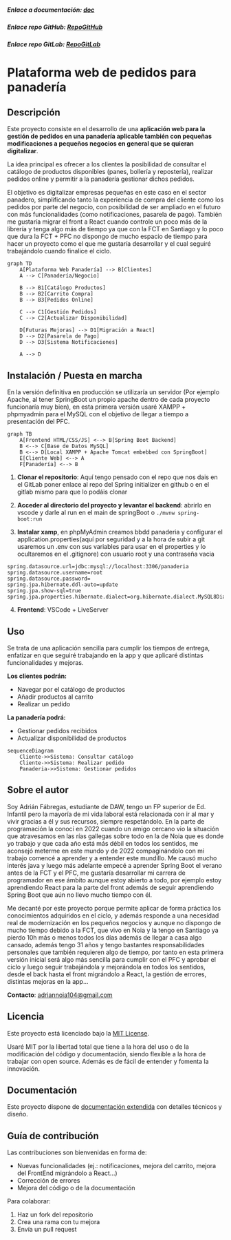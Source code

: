 ##### Enlace a documentación: [doc](doc/doc.md)
##### Enlace repo GitHub: [RepoGitHub](https://github.com/CacholoDev/PFC)
##### Enlace repo GitLab: [RepoGitLab](https://gitlab.iessanclemente.net/dawd/a22adrianfh)
# Plataforma web de pedidos para panadería

## Descripción

Este proyecto consiste en el desarrollo de una **aplicación web para la gestión de pedidos en una panadería aplicable también con pequeñas modificaciones a pequeños negocios en general que se quieran digitalizar**.

La idea principal es ofrecer a los clientes la posibilidad de consultar el catálogo de productos disponibles (panes, bollería y repostería), realizar pedidos online y permitir a la panadería gestionar dichos pedidos.

El objetivo es digitalizar empresas pequeñas en este caso en el sector panadero, simplificando tanto la experiencia de compra del cliente como los pedidos por parte del negocio, con posibilidad de ser ampliado en el futuro con más funcionalidades (como notificaciones, pasarela de pago). También me gustaría migrar el front a React cuando controle un poco más de la librería y tenga algo más de tiempo ya que con la FCT en Santiago y lo poco que dura la FCT + PFC no dispongo de mucho espacio de tiempo para hacer un proyecto como el que me gustaría desarrollar y el cual seguiré trabajándolo cuando finalice el ciclo.

```mermaid
graph TD
    A[Plataforma Web Panadería] --> B[Clientes]
    A --> C[Panadería/Negocio]
    
    B --> B1[Catálogo Productos]
    B --> B2[Carrito Compra]
    B --> B3[Pedidos Online]
    
    C --> C1[Gestión Pedidos]
    C --> C2[Actualizar Disponibilidad]
    
    D[Futuras Mejoras] --> D1[Migración a React]
    D --> D2[Pasarela de Pago]
    D --> D3[Sistema Notificaciones]
    
    A --> D
```

## Instalación / Puesta en marcha

En la versión definitiva en producción se utilizaría un servidor (Por ejemplo Apache, al tener SpringBoot un propio apache dentro de cada proyecto funcionaría muy bien), en esta primera versión usaré XAMPP + phpmyadmin para el MySQL con el objetivo de llegar a tiempo a presentación del PFC.

```mermaid
graph TB
    A[Frontend HTML/CSS/JS] <--> B[Spring Boot Backend]
    B <--> C[Base de Datos MySQL]
    B <--> D[Local XAMPP + Apache Tomcat embebbed con SpringBoot]
    E[Cliente Web] <--> A
    F[Panadería] <--> B
```

1. **Clonar el repositorio**: Aquí tengo pensado con el repo que nos dais en el GitLab poner enlace al repo del Spring initializer en github o en el gitlab mismo para que lo podáis clonar

2. **Acceder al directorio del proyecto y levantar el backend**: abrirlo en vscode y darle al run en el main de springBoot o `./mvnw spring-boot:run`

3. **Instalar xamp**, en phpMyAdmin creamos bbdd panaderia y configurar el application.properties(aquí por seguridad y a la hora de subir a git usaremos un .env con sus variables para usar en el properties y lo ocultaremos en el .gitignore) con usuario root y una contraseña vacia
```
spring.datasource.url=jdbc:mysql://localhost:3306/panaderia
spring.datasource.username=root
spring.datasource.password=
spring.jpa.hibernate.ddl-auto=update
spring.jpa.show-sql=true
spring.jpa.properties.hibernate.dialect=org.hibernate.dialect.MySQL8Dialect
```


4. **Frontend**: VSCode + LiveServer

## Uso

Se trata de una aplicación sencilla para cumplir los tiempos de entrega, enfatizar en que seguiré trabajando en la app y que aplicaré distintas funcionalidades y mejoras.

**Los clientes podrán:**
- Navegar por el catálogo de productos
- Añadir productos al carrito
- Realizar un pedido

**La panadería podrá:**
- Gestionar pedidos recibidos
- Actualizar disponibilidad de productos
```mermaid
sequenceDiagram
    Cliente->>Sistema: Consultar catálogo
    Cliente->>Sistema: Realizar pedido
    Panaderia->>Sistema: Gestionar pedidos
```
## Sobre el autor

Soy Adrián Fábregas, estudiante de DAW, tengo un FP superior de Ed. Infantil pero la mayoría de mi vida laboral está relacionada con ir al mar y vivir gracias a él y sus recursos, siempre respetándolo. En la parte de programación la conocí en 2022 cuando un amigo cercano vio la situación que atravesamos en las rías gallegas sobre todo en la de Noia que es donde yo trabajo y que cada año está más débil en todos los sentidos, me aconsejó meterme en este mundo y de 2022 compaginándolo con mi trabajo comencé a aprender y a entender este mundillo. Me causó mucho interés java y luego más adelante empecé a aprender Spring Boot el verano antes de la FCT y el PFC, me gustaría desarrollar mi carrera de programador en ese ámbito aunque estoy abierto a todo, por ejemplo estoy aprendiendo React para la parte del front además de seguir aprendiendo Spring Boot que aún no llevo mucho tiempo con él.

Me decanté por este proyecto porque permite aplicar de forma práctica los conocimientos adquiridos en el ciclo, y además responde a una necesidad real de modernización en los pequeños negocios y aunque no dispongo de mucho tiempo debido a la FCT, que vivo en Noia y la tengo en Santiago ya pierdo 10h más o menos todos los días además de llegar a casa algo cansado, además tengo 31 años y tengo bastantes responsabilidades personales que también requieren algo de tiempo, por tanto en esta primera versión inicial será algo más sencilla para cumplir con el PFC y aprobar el ciclo y luego seguir trabajándola y mejorándola en todos los sentidos, desde el back hasta el front migrándolo a React, la gestión de errores, distintas mejoras en la app...

**Contacto**: adriannoia104@gmail.com

## Licencia

Este proyecto está licenciado bajo la [MIT License](LICENSE).

Usaré MIT por la libertad total que tiene a la hora del uso o de la modificación del código y documentación, siendo flexible a la hora de trabajar con open source. Además es de fácil de entender y fomenta la innovación.

## Documentación

Este proyecto dispone de [documentación extendida](doc/doc.md) con detalles técnicos y diseño.

## Guía de contribución

Las contribuciones son bienvenidas en forma de:
- Nuevas funcionalidades (ej.: notificaciones, mejora del carrito, mejora del FrontEnd migrándolo a React...)
- Corrección de errores
- Mejora del código o de la documentación

Para colaborar:
1. Haz un fork del repositorio
2. Crea una rama con tu mejora
3. Envía un pull request

